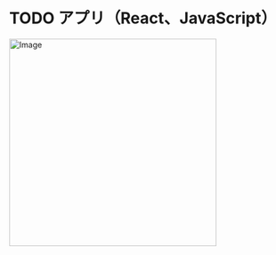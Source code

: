 # TODO アプリ（React、JavaScript）

<img width="372" alt="Image" src="https://github.com/user-attachments/assets/8f5bd54d-3a23-48a6-b332-d4e3b7eac786" />
